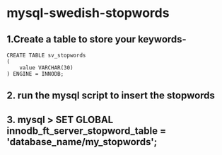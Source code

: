 # mysql-swedish-stopwords

## 1.Create a table to store your keywords-

```
CREATE TABLE sv_stopwords
(
    value VARCHAR(30)
) ENGINE = INNODB;
```

## 2. run the mysql script to insert the stopwords
## 3. mysql > SET GLOBAL innodb_ft_server_stopword_table = 'database_name/my_stopwords';
